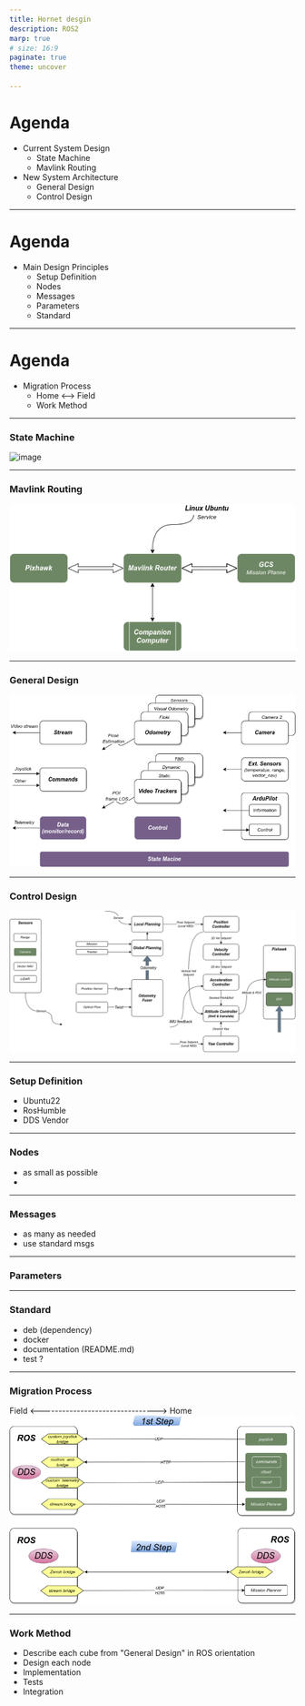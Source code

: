 ```yaml
---
title: Hornet desgin
description: ROS2
marp: true
# size: 16:9
paginate: true
theme: uncover

---
```

# Agenda
- Current System Design
  - State Machine
  - Mavlink Routing
- New System Architecture
  - General Design
  - Control Design

---
# Agenda
- Main Design Principles
  - Setup Definition
  - Nodes
  - Messages
  - Parameters
  - Standard

---
# Agenda
- Migration Process
  - Home <--> Field
  - Work Method

---
### State Machine
![image]()

---
### Mavlink Routing
![](images/pix_cc_gcs_block.drawio.png)

---
### General Design
![](images/general_design.drawio.png)

---
### Control Design
![](images/control.drawio.png)

---
### Setup Definition
- Ubuntu22
- RosHumble
- DDS Vendor

---
### Nodes
- as small as possible
- 

---
### Messages
- as many as needed
- use standard msgs

---
### Parameters

---
### Standard
-  deb (dependency)
-  docker
-  documentation (README.md)
-  test ?

---
### Migration Process
Field <--------------------------------> Home
![](images/domains.drawio.png)

---
### Work Method
- Describe each cube from "General Design" in ROS orientation
- Design each node
- Implementation
- Tests
- Integration